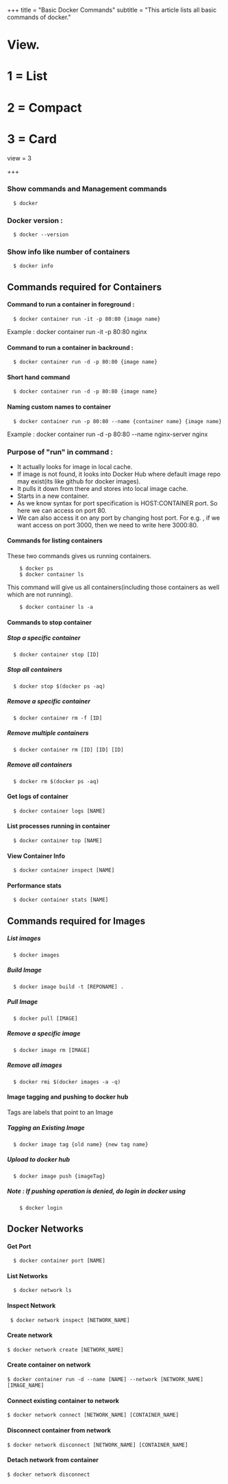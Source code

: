 +++
title = "Basic Docker Commands"
subtitle = "This article lists all basic commands of docker."


# View.
#   1 = List
#   2 = Compact
#   3 = Card
view = 3

+++

### Show commands and Management commands

      $ docker

### Docker version :

      $ docker --version

### Show info like number of containers

      $ docker info

## Commands required for Containers

#### Command to run a container in foreground :

      $ docker container run -it -p 80:80 {image name}

Example : docker container run -it -p 80:80 nginx

#### Command to run a container in backround :

      $ docker container run -d -p 80:80 {image name}

#### Short hand command

      $ docker container run -d -p 80:80 {image name}

#### Naming custom names to container

      $ docker container run -p 80:80 --name {container name} {image name}

Example : docker container run -d -p 80:80 --name nginx-server nginx

### Purpose of "run" in command :

- It actually looks for image in local cache.
- If image is not found, it looks into Docker Hub where default image repo may exist(its like github for docker images).
- It pulls it down from there and stores into local image cache.
- Starts in a new container.
- As we know syntax for port specification is HOST:CONTAINER port. So here we can access on port 80.
- We can also access it on any port by changing host port. For e.g. , if we want access on port 3000, then we need to write here 3000:80.

#### Commands for listing containers

These two commands gives us running containers.

        $ docker ps
        $ docker container ls

This command will give us all containers(including those containers as well which are not running).

        $ docker container ls -a

#### Commands to stop container

##### Stop a specific container

      $ docker container stop [ID]

##### Stop all containers

      $ docker stop $(docker ps -aq)

##### Remove a specific container

      $ docker container rm -f [ID]

##### Remove multiple containers

      $ docker container rm [ID] [ID] [ID]

##### Remove all containers

      $ docker rm $(docker ps -aq)

#### Get logs of container

      $ docker container logs [NAME]

#### List processes running in container

      $ docker container top [NAME]

#### View Container Info

      $ docker container inspect [NAME]

#### Performance stats

      $ docker container stats [NAME]

## Commands required for Images

##### List images

      $ docker images

##### Build Image

      $ docker image build -t [REPONAME] .

##### Pull Image

      $ docker pull [IMAGE]

##### Remove a specific image

      $ docker image rm [IMAGE]

##### Remove all images

      $ docker rmi $(docker images -a -q)

#### Image tagging and pushing to docker hub

Tags are labels that point to an Image

##### Tagging an Existing Image

      $ docker image tag {old name} {new tag name}

##### Upload to docker hub

      $ docker image push {imageTag}

##### Note : If pushing operation is denied, do login in docker using

        $ docker login

## Docker Networks

#### Get Port

      $ docker container port [NAME]

#### List Networks

      $ docker network ls

#### Inspect Network

     $ docker network inspect [NETWORK_NAME]

#### Create network

    $ docker network create [NETWORK_NAME]

#### Create container on network

    $ docker container run -d --name [NAME] --network [NETWORK_NAME] [IMAGE_NAME]

#### Connect existing container to network

    $ docker network connect [NETWORK_NAME] [CONTAINER_NAME]

#### Disconnect container from network

    $ docker network disconnect [NETWORK_NAME] [CONTAINER_NAME]

#### Detach network from container

    $ docker network disconnect
